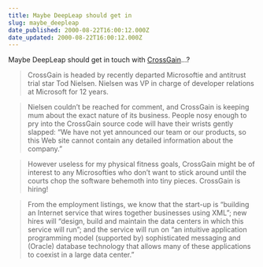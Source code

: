 ```yaml
---
title: Maybe DeepLeap should get in
slug: maybe_deepleap
date_published: 2000-08-22T16:00:12.000Z
date_updated: 2000-08-22T16:00:12.000Z
---
```


Maybe DeepLeap should get in touch with [CrossGain](http://news.cnet.com/news/0-1015-205-2554795.html?tag=st.ne.1015.hdgrph.)…?

> CrossGain is headed by recently departed Microsoftie and antitrust trial star Tod Nielsen. Nielsen was VP in charge of developer relations at Microsoft for 12 years.

> Nielsen couldn’t be reached for comment, and CrossGain is keeping mum about the exact nature of its business. People nosy enough to pry into the CrossGain source code will have their wrists gently slapped: “We have not yet announced our team or our products, so this Web site cannot contain any detailed information about the company.”

> However useless for my physical fitness goals, CrossGain might be of interest to any Microsofties who don’t want to stick around until the courts chop the software behemoth into tiny pieces. CrossGain is hiring!

> From the employment listings, we know that the start-up is “building an Internet service that wires together businesses using XML”; new hires will “design, build and maintain the data centers in which this service will run”; and the service will run on “an intuitive application programming model (supported by) sophisticated messaging and (Oracle) database technology that allows many of these applications to coexist in a large data center.”

